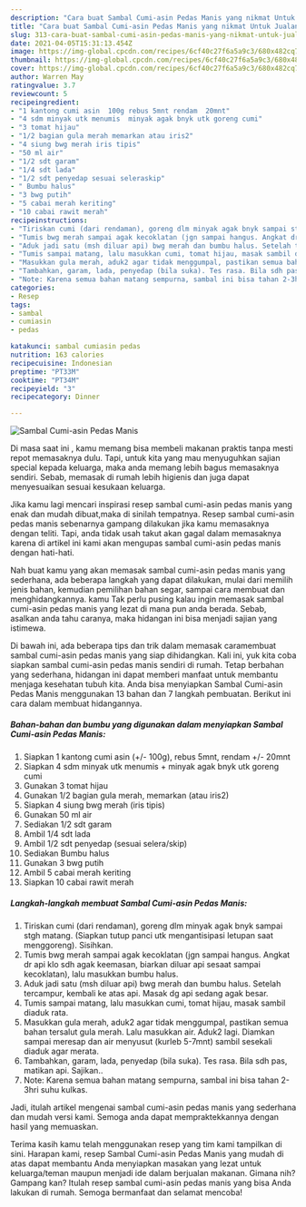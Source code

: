 ```yaml
---
description: "Cara buat Sambal Cumi-asin Pedas Manis yang nikmat Untuk Jualan"
title: "Cara buat Sambal Cumi-asin Pedas Manis yang nikmat Untuk Jualan"
slug: 313-cara-buat-sambal-cumi-asin-pedas-manis-yang-nikmat-untuk-jualan
date: 2021-04-05T15:31:13.454Z
image: https://img-global.cpcdn.com/recipes/6cf40c27f6a5a9c3/680x482cq70/sambal-cumi-asin-pedas-manis-foto-resep-utama.jpg
thumbnail: https://img-global.cpcdn.com/recipes/6cf40c27f6a5a9c3/680x482cq70/sambal-cumi-asin-pedas-manis-foto-resep-utama.jpg
cover: https://img-global.cpcdn.com/recipes/6cf40c27f6a5a9c3/680x482cq70/sambal-cumi-asin-pedas-manis-foto-resep-utama.jpg
author: Warren May
ratingvalue: 3.7
reviewcount: 5
recipeingredient:
- "1 kantong cumi asin  100g rebus 5mnt rendam  20mnt"
- "4 sdm minyak utk menumis  minyak agak bnyk utk goreng cumi"
- "3 tomat hijau"
- "1/2 bagian gula merah memarkan atau iris2"
- "4 siung bwg merah iris tipis"
- "50 ml air"
- "1/2 sdt garam"
- "1/4 sdt lada"
- "1/2 sdt penyedap sesuai seleraskip"
- " Bumbu halus"
- "3 bwg putih"
- "5 cabai merah keriting"
- "10 cabai rawit merah"
recipeinstructions:
- "Tiriskan cumi (dari rendaman), goreng dlm minyak agak bnyk sampai stgh matang. (Siapkan tutup panci utk mengantisipasi letupan saat menggoreng). Sisihkan."
- "Tumis bwg merah sampai agak kecoklatan (jgn sampai hangus. Angkat dr api klo sdh agak keemasan, biarkan diluar api sesaat sampai kecoklatan), lalu masukkan bumbu halus."
- "Aduk jadi satu (msh diluar api) bwg merah dan bumbu halus. Setelah tercampur, kembali ke atas api. Masak dg api sedang agak besar."
- "Tumis sampai matang, lalu masukkan cumi, tomat hijau, masak sambil diaduk rata."
- "Masukkan gula merah, aduk2 agar tidak menggumpal, pastikan semua bahan tersalut gula merah. Lalu masukkan air. Aduk2 lagi. Diamkan sampai meresap dan air menyusut (kurleb 5-7mnt) sambil sesekali diaduk agar merata."
- "Tambahkan, garam, lada, penyedap (bila suka). Tes rasa. Bila sdh pas, matikan api. Sajikan.."
- "Note: Karena semua bahan matang sempurna, sambal ini bisa tahan 2-3hri suhu kulkas."
categories:
- Resep
tags:
- sambal
- cumiasin
- pedas

katakunci: sambal cumiasin pedas 
nutrition: 163 calories
recipecuisine: Indonesian
preptime: "PT33M"
cooktime: "PT34M"
recipeyield: "3"
recipecategory: Dinner

---
```



![Sambal Cumi-asin Pedas Manis](https://img-global.cpcdn.com/recipes/6cf40c27f6a5a9c3/680x482cq70/sambal-cumi-asin-pedas-manis-foto-resep-utama.jpg)

Di masa  saat ini , kamu memang bisa membeli makanan praktis tanpa mesti repot memasaknya dulu. Tapi, untuk kita yang mau menyuguhkan sajian special kepada keluarga, maka anda memang lebih bagus memasaknya sendiri. Sebab, memasak di rumah lebih higienis dan juga dapat menyesuaikan sesuai kesukaan keluarga.

Jika kamu lagi mencari inspirasi resep sambal cumi-asin pedas manis yang enak dan mudah dibuat,maka di sinilah tempatnya. Resep sambal cumi-asin pedas manis  sebenarnya gampang dilakukan jika kamu memasaknya dengan teliti. Tapi, anda tidak usah takut akan gagal dalam memasaknya 
karena di artikel ini kami akan mengupas sambal cumi-asin pedas manis dengan hati-hati.  



Nah buat kamu yang akan memasak sambal cumi-asin pedas manis yang sederhana, ada beberapa langkah yang dapat dilakukan, mulai dari memilih jenis bahan, kemudian pemilihan bahan segar, sampai cara membuat dan menghidangkannya. kamu Tak perlu pusing kalau ingin memasak sambal cumi-asin pedas manis yang lezat di mana pun anda berada. Sebab, asalkan anda  tahu caranya, maka hidangan ini bisa menjadi sajian yang istimewa.

Di bawah ini, ada beberapa tips dan trik dalam memasak caramembuat sambal cumi-asin pedas manis yang siap dihidangkan. Kali ini, yuk kita coba siapkan sambal cumi-asin pedas manis sendiri di rumah. Tetap berbahan yang sederhana, hidangan ini dapat memberi manfaat untuk membantu menjaga kesehatan tubuh kita. Anda bisa menyiapkan Sambal Cumi-asin Pedas Manis menggunakan 13 bahan dan 7 langkah pembuatan. Berikut ini cara dalam membuat hidangannya.

<!--inarticleads1-->

##### Bahan-bahan dan bumbu yang digunakan dalam menyiapkan Sambal Cumi-asin Pedas Manis:

1. Siapkan 1 kantong cumi asin (+/- 100g), rebus 5mnt, rendam +/- 20mnt
1. Siapkan 4 sdm minyak utk menumis + minyak agak bnyk utk goreng cumi
1. Gunakan 3 tomat hijau
1. Gunakan 1/2 bagian gula merah, memarkan (atau iris2)
1. Siapkan 4 siung bwg merah (iris tipis)
1. Gunakan 50 ml air
1. Sediakan 1/2 sdt garam
1. Ambil 1/4 sdt lada
1. Ambil 1/2 sdt penyedap (sesuai selera/skip)
1. Sediakan  Bumbu halus
1. Gunakan 3 bwg putih
1. Ambil 5 cabai merah keriting
1. Siapkan 10 cabai rawit merah




<!--inarticleads2-->

##### Langkah-langkah membuat Sambal Cumi-asin Pedas Manis:

1. Tiriskan cumi (dari rendaman), goreng dlm minyak agak bnyk sampai stgh matang. (Siapkan tutup panci utk mengantisipasi letupan saat menggoreng). Sisihkan.
1. Tumis bwg merah sampai agak kecoklatan (jgn sampai hangus. Angkat dr api klo sdh agak keemasan, biarkan diluar api sesaat sampai kecoklatan), lalu masukkan bumbu halus.
1. Aduk jadi satu (msh diluar api) bwg merah dan bumbu halus. Setelah tercampur, kembali ke atas api. Masak dg api sedang agak besar.
1. Tumis sampai matang, lalu masukkan cumi, tomat hijau, masak sambil diaduk rata.
1. Masukkan gula merah, aduk2 agar tidak menggumpal, pastikan semua bahan tersalut gula merah. Lalu masukkan air. Aduk2 lagi. Diamkan sampai meresap dan air menyusut (kurleb 5-7mnt) sambil sesekali diaduk agar merata.
1. Tambahkan, garam, lada, penyedap (bila suka). Tes rasa. Bila sdh pas, matikan api. Sajikan..
1. Note: Karena semua bahan matang sempurna, sambal ini bisa tahan 2-3hri suhu kulkas.




Jadi, itulah artikel mengenai  sambal cumi-asin pedas manis  yang sederhana dan mudah versi kami. Semoga anda dapat mempraktekkannya dengan hasil yang memuaskan. 

Terima kasih kamu telah menggunakan resep yang tim kami tampilkan di sini. Harapan kami, resep  Sambal Cumi-asin Pedas Manis yang mudah di atas dapat membantu Anda menyiapkan masakan yang lezat untuk keluarga/teman maupun menjadi ide dalam berjualan makanan. Gimana nih? Gampang kan? Itulah resep sambal cumi-asin pedas manis yang bisa Anda lakukan di rumah. Semoga bermanfaat dan selamat mencoba!

